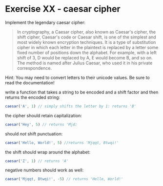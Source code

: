 # Exercise XX - caesar cipher

Implement the legendary caesar cipher:

> In cryptography, a Caesar cipher, also known as Caesar's cipher, the shift cipher, Caesar's code or Caesar shift, is one of the simplest and most widely known encryption techniques. It is a type of substitution cipher in which each letter in the plaintext is replaced by a letter some fixed number of positions down the alphabet. For example, with a left shift of 3, D would be replaced by A, E would become B, and so on. The method is named after Julius Caesar, who used it in his private correspondence.

Hint: You may need to convert letters to their unicode values. Be sure to read the documentation!

write a function that takes a string to be encoded and a shift factor and then returns the encoded string:

```javascript
caesar('A', 1) // simply shifts the letter by 1: returns 'B'
```

the cipher should retain capitalization:
```javascript
caesar('Hey', 5) // returns 'Mjd;
```

should _not_ shift punctuation:
```javascript
caesar('Hello, World!', 5) //returns 'Mjqqt, Btwqi!'
```

the shift should wrap around the alphabet:
```javascript
caesar('Z', 1) // returns 'A'
```

negative numbers should work as well:
```javascript
caesar('Mjqqt, Btwqi!', -5) // returns 'Hello, World!'
```


